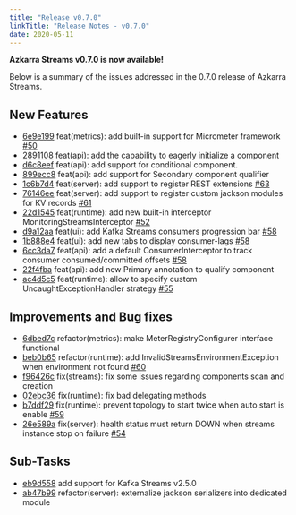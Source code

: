 ```yaml
---
title: "Release v0.7.0"
linkTitle: "Release Notes - v0.7.0"
date: 2020-05-11
---
```


**Azkarra Streams v0.7.0 is now available!**

Below is a summary of the issues addressed in the 0.7.0 release of Azkarra Streams. 


## New Features
* [6e9e199](https://github.com/streamthoughts/azkarra-streams/commit/6e9e199) feat(metrics): add built-in support for Micrometer framework [#50](https://github.com/streamthoughts/azkarra-streams/issues/50)
* [2891108](https://github.com/streamthoughts/azkarra-streams/commit/2891108) feat(api): add the capability to eagerly initialize a component
* [d6c8eef](https://github.com/streamthoughts/azkarra-streams/commit/d6c8eef) feat(api): add support for conditional component.
* [899ecc8](https://github.com/streamthoughts/azkarra-streams/commit/899ecc8) feat(api): add support for Secondary component qualifier
* [1c6b7d4](https://github.com/streamthoughts/azkarra-streams/commit/1c6b7d4) feat(server): add support to register REST extensions [#63](https://github.com/streamthoughts/azkarra-streams/issues/63)
* [76146ee](https://github.com/streamthoughts/azkarra-streams/commit/76146ee) feat(server): add support to register custom jackson modules for KV records [#61](https://github.com/streamthoughts/azkarra-streams/issues/61)
* [22d1545](https://github.com/streamthoughts/azkarra-streams/commit/22d1545) feat(runtime): add new built-in interceptor MonitoringStreamsInterceptor [#52](https://github.com/streamthoughts/azkarra-streams/issues/52)
* [d9a12aa](https://github.com/streamthoughts/azkarra-streams/commit/d9a12aa) feat(ui): add Kafka Streams consumers progression bar [#58](https://github.com/streamthoughts/azkarra-streams/issues/58)
* [1b888e4](https://github.com/streamthoughts/azkarra-streams/commit/1b888e4) feat(ui): add new tabs to display consumer-lags [#58](https://github.com/streamthoughts/azkarra-streams/issues/58)
* [6cc3da7](https://github.com/streamthoughts/azkarra-streams/commit/6cc3da7) feat(api): add a default ConsumerInterceptor to track consumer consumed/committed offsets [#58](https://github.com/streamthoughts/azkarra-streams/issues/58)
* [22f4fba](https://github.com/streamthoughts/azkarra-streams/commit/22f4fba) feat(api): add new Primary annotation to qualify component
* [ac4d5c5](https://github.com/streamthoughts/azkarra-streams/commit/ac4d5c5) feat(runtime): allow to specify custom UncaughtExceptionHandler strategy [#55](https://github.com/streamthoughts/azkarra-streams/issues/55)

## Improvements and Bug fixes
* [6dbed7c](https://github.com/streamthoughts/azkarra-streams/commit/6dbed7c) refactor(metrics): make MeterRegistryConfigurer interface functional
* [beb0b65](https://github.com/streamthoughts/azkarra-streams/commit/beb0b65) refactor(runtime): add InvalidStreamsEnvironmentException when environment not found [#60](https://github.com/streamthoughts/azkarra-streams/issues/68)
* [f96426c](https://github.com/streamthoughts/azkarra-streams/commit/f96426c) fix(streams): fix some issues regarding components scan and creation
* [02ebc36](https://github.com/streamthoughts/azkarra-streams/commit/02ebc36) fix(runtime): fix bad delegating methods
* [b7ddf29](https://github.com/streamthoughts/azkarra-streams/commit/b7ddf29) fix(runtime): prevent topology to start twice when auto.start is enable [#59](https://github.com/streamthoughts/azkarra-streams/issues/59)
* [26e589a](https://github.com/streamthoughts/azkarra-streams/commit/26e589a) fix(server): health status must return DOWN when streams instance stop on failure [#54](https://github.com/streamthoughts/azkarra-streams/issues/54)

## Sub-Tasks
* [eb9d558](https://github.com/streamthoughts/azkarra-streams/commit/eb9d558) add support for Kafka Streams v2.5.0
* [ab47b99](https://github.com/streamthoughts/azkarra-streams/commit/ab47b99) refactor(server): externalize jackson serializers into dedicated module